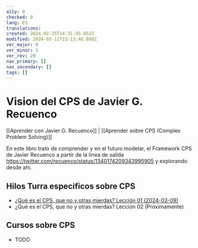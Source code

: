 ```yaml
---
a11y: 0
checked: 0
lang: ES
translations: 
created: 2024-02-25T14:31:45.652Z
modified: 2024-03-11T23:13:46.888Z
ver_major: 0
ver_minor: 1
ver_rev: 20
nav_primary: []
nav_secondary: []
tags: []
---
```

# Vision del CPS de Javier G. Recuenco

[[Aprender con Javier G. Recuenco]] | [[Aprender sobre CPS (Complex Problem Solving)]]

En este libro trato de comprender y en el futuro modelar, el Framework CPS de Javier Recuenco a partir de  la linea de salida https://twitter.com/recuenco/status/1340174209343995905 y explorando desde ahi.

## Hilos Turra especificos sobre CPS

* [¿Qué es el CPS, que no y otras mierdas? Lección 01 (2024-03-09)](https://twitter.com/Recuenco/status/1766352097409134910)
* ¿Qué es el CPS, que no y otras mierdas? Lección 02 (Proximamente)

## Cursos sobre CPS

* TODO

